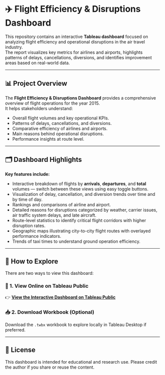 # ✈️ Flight Efficiency & Disruptions Dashboard

This repository contains an interactive **Tableau dashboard** focused on analyzing flight efficiency and operational disruptions in the air travel industry.  
The report visualizes key metrics for airlines and airports, highlights patterns of delays, cancellations, diversions, and identifies improvement areas based on real-world data.

---

## 📊 Project Overview

The **Flight Efficiency & Disruptions Dashboard** provides a comprehensive overview of flight operations for the year 2015.  
It helps stakeholders understand:
- Overall flight volumes and key operational KPIs.
- Patterns of delays, cancellations, and diversions.
- Comparative efficiency of airlines and airports.
- Main reasons behind operational disruptions.
- Performance insights at route level.

---

## 🗂️ Dashboard Highlights

**Key features include:**

- Interactive breakdown of flights by **arrivals**, **departures**, and **total** volumes — switch between these views using easy toggle buttons.  
- Visualization of delay, cancellation, and diversion trends over time and by time of day.  
- Rankings and comparisons of airline and airport.  
- Detailed reasons for disruptions categorized by weather, carrier issues, air traffic system delays, and late aircraft.  
- Route-level statistics to identify critical flight corridors with higher disruption rates.  
- Geographic maps illustrating city-to-city flight routes with overlayed performance indicators.  
- Trends of taxi times to understand ground operation efficiency.

---

## 🚀 How to Explore

There are two ways to view this dashboard:

### 🔗 1. View Online on Tableau Public

👉 [**View the Interactive Dashboard on Tableau Public**](https://public.tableau.com/app/profile/kseniia.chepigina/viz/FlightEfficiencyDisruptions/FlightEfficiencyDisruptions)

### 📥 2. Download Workbook (Optional)

Download the `.twbx` workbook to explore locally in Tableau Desktop if preferred.

---

## 📜 License

This dashboard is intended for educational and research use. Please credit the author if you share or reuse the content.
